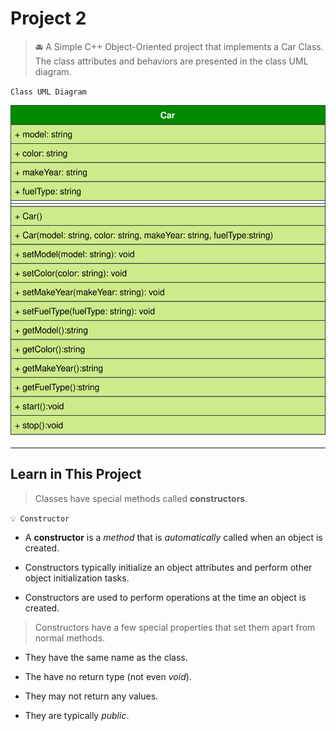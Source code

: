 # Project 2

> 🚘 A Simple C++ Object-Oriented project that implements a Car Class. The class attributes and behaviors are presented in the class UML diagram.

`Class UML Diagram`

![Car Class UML](../_images/project-02-uml.svg)

___

## Learn in This Project

> Classes have special methods called __constructors__.

`💡 Constructor`

- A __constructor__ is a _method_ that is _automatically_ called when an object is created.

- Constructors typically initialize an object attributes and perform other object initialization tasks.

- Constructors are used to perform operations at the time an object is created.

> Constructors have a few special properties that set them apart from normal methods.

- They have the same name as the class.

- The have no return type (not even _void_).

- They may not return any values.

- They are typically _public_.